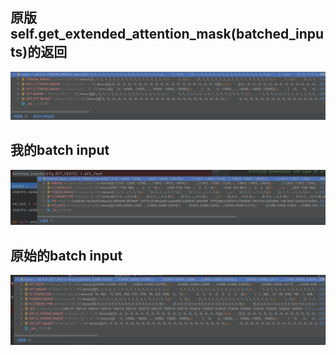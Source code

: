 ## 原版self.get_extended_attention_mask(batched_inputs)的返回
![img.png](img.png)
## 我的batch input
![img_1.png](img_1.png)
## 原始的batch input
![img_2.png](img_2.png)